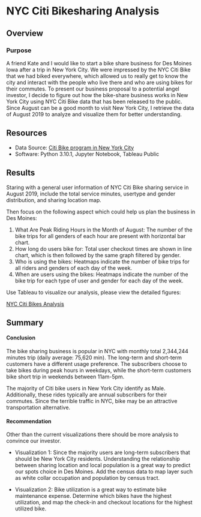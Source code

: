 # NYC Citi Bikesharing Analysis

## Overview

### Purpose
A friend Kate and I would like to start a bike share business for Des Moines Iowa after a trip in New York City. We were impressed by the NYC Citi Bike that we had biked everywhere, which allowed us to really get to know the city and interact with the people who live there and who are using bikes for their commutes. To present our business proposal to a potential angel investor, I decide to figure out how the bike-share business works in New York City using NYC Citi Bike data that has been released to the public. Since August can be a good month to visit New York City, I retrieve the data of August 2019 to analyze and visualize them for better understanding. 

## Resources
- Data Source: 
[Citi Bike program in New York City](https://ride.citibikenyc.com/system-data)
- Software: Python 3.10.1, Jupyter Notebook, Tableau Public


## Results
Staring with a general user information of NYC Citi Bike sharing service in August 2019, include the total service minutes, usertype and gender distribution, and sharing location map.

Then focus on the following aspect which could help us plan the business in Des Moines:
1. What Are Peak Riding Hours in the Month of August: The number of the bike trips for all genders of each hour are present with horizontal bar chart.
2. How long do users bike for: Total user checkout times are shown in line chart, which is then followed by the same graph filtered by gender. 
3. Who is using the bikes: Heatmaps indicate the number of bike trips for all riders and genders of each day of the week.
4. When are users using the bikes: Heatmaps indicate the number of the bike trip for each type of user and gender for each day of the week.

Use Tableau to visualize our analysis, please view the detailed figures:

[NYC Citi Bikes Analysis](https://public.tableau.com/app/profile/jiawen.zhao/viz/Module14ChallengeBikesharingAnalysis/Story1)


## Summary

#### Conclusion
The bike sharing business is popular in NYC with monthly total 2,344,244 minutes trip (daily average: 75,620 min).  The long-term and short-term customers have a different usage preference. The subscribers choose to take bikes during peak hours in weekdays, while the short-term customers bike short trip in weekends between 11am-5pm.

The majority of Citi bike users in New York City identify as Male. Additionally, these rides typically are annual subscribers for their commutes. Since the terrible traffic in NYC, bike may be an attractive transportation alternative.


#### Recommendation
Other than the current visualizations there should be more analysis to convince our investor.

- Visualization 1: Since the majority users are long-term subscribers that should be New York City residents. Understanding the relationship between sharing location and local population is a great way to predict our spots choice in Des Moines. Add the census data to map layer such as white collar occupation and population by census tract.

- Visualization 2: Bike utilization is a great way to estimate bike maintenance expense. Determine which bikes have the highest utilization, and map the check-in and checkout locations for the highest utilized bike.  
